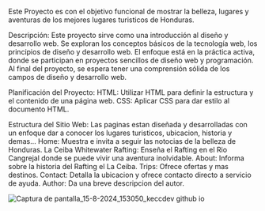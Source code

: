 Este Proyecto es con el objetivo funcional de mostrar la belleza, lugares y aventuras de los mejores lugares turisticos de Honduras.

Descripción:
Este proyecto sirve como una introducción al diseño y desarrollo web.
Se exploran los conceptos básicos de la tecnología web, los principios de diseño y desarrollo web.
El enfoque está en la práctica activa, donde se participan en proyectos sencillos de diseño web y programación.
Al final del proyecto, se espera tener una comprensión sólida de los campos de diseño y desarrollo web.

Planificación del Proyecto:
HTML: Utilizar HTML para definir la estructura y el contenido de una página web.
CSS: Aplicar CSS para dar estilo al documento HTML.

Estructura del Sitio Web: Las paginas estan diseñada y desarrolladas con un enfoque dar a conocer los lugares turisticos, ubicacion, historia y demas...
Home: Muestra e invita a seguir las notocias de la belleza de Honduras.
La Ceiba Whitewater Rafting: Enseña el Rafting en el Rio Cangrejal donde se puede vivir una aventura inolvidable.
About: Informa sobre la historia del Rafting el La Ceiba.
Trips: Ofrece ofertas y mas destinos.
Contact: Detalla la ubicacion y ofrece contacto directo a servicio de ayuda.
Author: Da una breve descripcion del autor.

![Captura de pantalla_15-8-2024_153050_keccdev github io](https://github.com/user-attachments/assets/78d2346a-a47d-4fdf-9bfe-8e9e6901732b)

